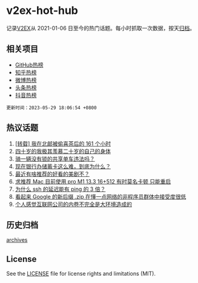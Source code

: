 # v2ex-hot-hub

 记录[V2EX](https://www.v2ex.com/)从 2021-01-06 日至今的热门话题。每小时抓取一次数据，按天[归档](archives)。
 
 ## 相关项目

- [GitHub热榜](https://github.com/snaildev/github-hot-hub)
- [知乎热榜](https://github.com/snaildev/zhihu-hot-hub)
- [微博热榜](https://github.com/snaildev/weibo-hot-hub)
- [头条热榜](https://github.com/snaildev/toutiao-hot-hub)
- [抖音热榜](https://github.com/snaildev/douyin-hot-hub)


 `更新时间：2023-05-29 18:06:54 +0800`

## 热议话题

1. [[转载] 我在北邮被偷喜茶后的 161 个小时](https://www.v2ex.com/t/943867)
1. [四十岁的我极其羡慕二十岁的自己的身体](https://www.v2ex.com/t/943721)
1. [骑一辆没有锁的共享单车违法吗？](https://www.v2ex.com/t/943754)
1. [现在银行办储蓄卡这么难，到底为什么？](https://www.v2ex.com/t/943822)
1. [最近有啥推荐的好看的美剧不？](https://www.v2ex.com/t/943802)
1. [求推荐 Mac 目前使用 pro M1 13.3 16+512 有时莫名卡顿 只能重启](https://www.v2ex.com/t/943779)
1. [为什么 ssh 的延迟能有 ping 的 3 倍？](https://www.v2ex.com/t/943686)
1. [看起来 Google 的新后缀 .zip 在懂一点网络的非程序员群体中接受度很低](https://www.v2ex.com/t/943679)
1. [个人感觉互联网公司的内卷不完全是大环境造成的](https://www.v2ex.com/t/943645)

## 历史归档

[archives](archives)

## License

See the [LICENSE](LICENSE) file for license rights and limitations (MIT).
